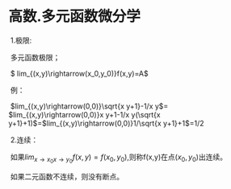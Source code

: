 # 高数.多元函数微分学

​	1.极限:

​		多元函数极限；

​			$ lim_{(x,y)\rightarrow(x_0,y_0)}f(x,y)=A$	

​	例：

​			$lim_{(x,y)\rightarrow(0,0)}\sqrt{x y+1}-1/x y$=		$lim_{(x,y)\rightarrow(0,0)}x y+1-1/x y(\sqrt{x y+1}+1)$=$lim_{(x,y)\rightarrow(0,0)}1/\sqrt{x y+1}+1$=1/2

​	2.连续：

​		如果$lim_{x\rightarrow x_0 x\rightarrow y_0}f(x,y)=f(x_0,y_0)$,则称f(x,y)在点$(x_0,y_0)$出连续。

​		如果二元函数不连续，则没有断点。

​	